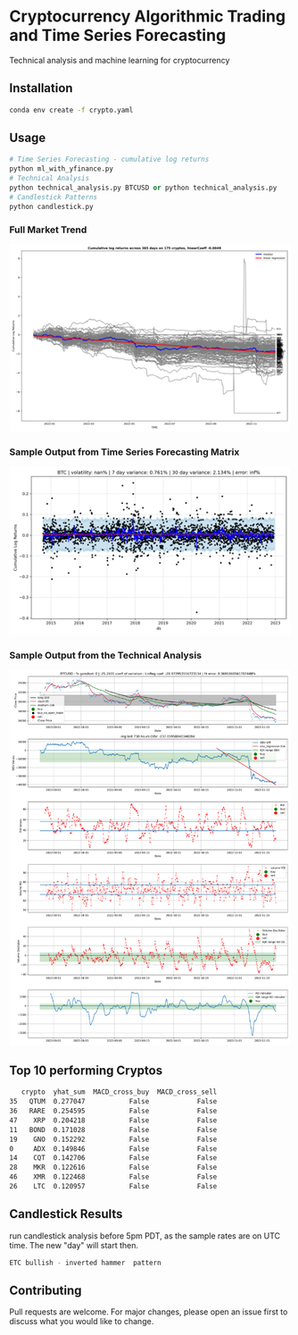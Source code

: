 # Cryptocurrency Algorithmic Trading and Time Series Forecasting

Technical analysis and machine learning for cryptocurrency

## Installation
```bash
conda env create -f crypto.yaml
```

## Usage

```python
# Time Series Forecasting - cumulative log returns
python ml_with_yfinance.py
# Technical Analysis
python technical_analysis.py BTCUSD or python technical_analysis.py
# Candlestick Patterns
python candlestick.py
```
### Full Market Trend
![alt text](https://github.com/bszek213/cryptoML/blob/dev/full_market_trend.png)
### Sample Output from Time Series Forecasting Matrix
![alt text](https://github.com/bszek213/cryptoML/blob/dev/forecast_ML/BTC/BTC.png)

### Sample Output from the Technical Analysis
![alt text](https://github.com/bszek213/cryptoML/blob/dev/technical_analysis/BTCUSD.png)

## Top 10 performing Cryptos
```bash
   crypto  yhat_sum  MACD_cross_buy  MACD_cross_sell
35   QTUM  0.277047           False            False
36   RARE  0.254595           False            False
47    XRP  0.204218           False            False
11   BOND  0.171028           False            False
19    GNO  0.152292           False            False
0     ADX  0.149846           False            False
14    CQT  0.142706           False            False
28    MKR  0.122616           False            False
46    XMR  0.122468           False            False
26    LTC  0.120957           False            False
```
## Candlestick Results
run candlestick analysis before 5pm PDT, as the sample rates are on UTC time. The
new "day" will start then.
```bash
ETC bullish - inverted hammer  pattern
```
## Contributing
Pull requests are welcome. For major changes, please open an issue first to discuss what you would like to change.

